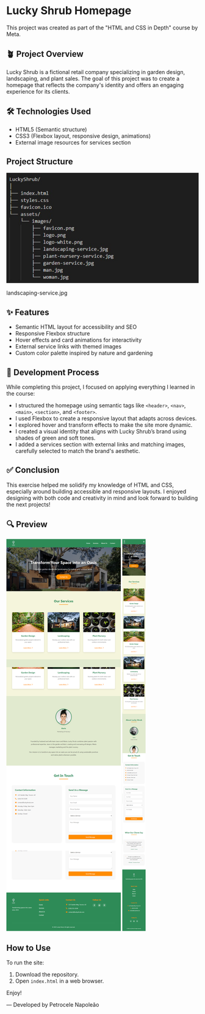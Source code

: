 # Lucky Shrub Homepage

This project was created as part of the "HTML and CSS in Depth" course by Meta.

## 🪴 Project Overview

Lucky Shrub is a fictional retail company specializing in garden design, landscaping, and plant sales. The goal of this project was to create a homepage that reflects the company's identity and offers an engaging experience for its clients.

## 🛠️ Technologies Used

- HTML5 (Semantic structure)
- CSS3 (Flexbox layout, responsive design, animations)
- External image resources for services section

## Project Structure

![Homepage preview 1](https://github.com/pietronapoleao/lucky-shrub-homepage/blob/main/assets/images/structure.jpg?raw=true)

landscaping-service.jpg
## ✨ Features

- Semantic HTML layout for accessibility and SEO
- Responsive Flexbox structure
- Hover effects and card animations for interactivity
- External service links with themed images
- Custom color palette inspired by nature and gardening

## 🧠 Development Process

While completing this project, I focused on applying everything I learned in the course:
- I structured the homepage using semantic tags like `<header>`, `<nav>`, `<main>`, `<section>`, and `<footer>`.
- I used Flexbox to create a responsive layout that adapts across devices.
- I explored hover and transform effects to make the site more dynamic.
- I created a visual identity that aligns with Lucky Shrub’s brand using shades of green and soft tones.
- I added a services section with external links and matching images, carefully selected to match the brand's aesthetic.

## ✅ Conclusion

This exercise helped me solidify my knowledge of HTML and CSS, especially around building accessible and responsive layouts. I enjoyed designing with both code and creativity in mind and look forward to building the next projects!

## 🔍 Preview

![Homepage preview 1](https://raw.githubusercontent.com/pietronapoleao/lucky-shrub-homepage/refs/heads/main/assets/images/demo1.png)
![Homepage preview 2](https://raw.githubusercontent.com/pietronapoleao/lucky-shrub-homepage/refs/heads/main/assets/images/demo2.png)


## How to Use

To run the site:
1. Download the repository.
2. Open `index.html` in a web browser.

Enjoy!

— Developed by Petrocele Napoleão
